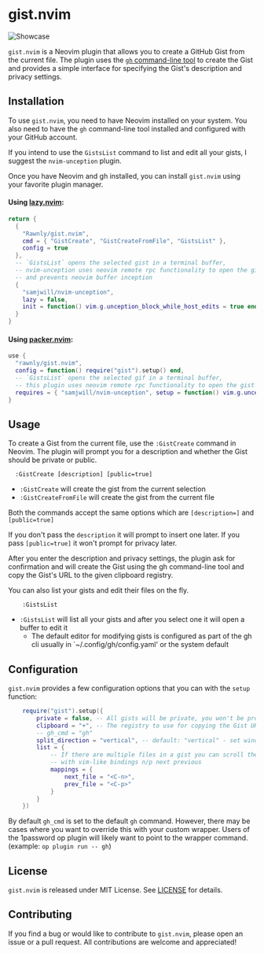 # gist.nvim
![Showcase](gist.nvim.gif)

`gist.nvim` is a Neovim plugin that allows you to create a GitHub Gist from the current file.
The plugin uses the [`gh` command-line tool](https://cli.github.com/) to create the Gist and provides a simple interface for specifying the Gist's description and privacy settings.

## Installation

To use `gist.nvim`, you need to have Neovim installed on your system.
You also need to have the `gh` command-line tool installed and configured with your GitHub account.

If you intend to use the `GistsList` command to list and edit all your gists, I suggest the `nvim-unception` plugin.


Once you have Neovim and gh installed, you can install `gist.nvim` using your favorite plugin manager.

#### Using [lazy.nvim](https://github.com/folke/lazy.nvim):
```lua
return {
  {
    "Rawnly/gist.nvim",
    cmd = { "GistCreate", "GistCreateFromFile", "GistsList" },
    config = true
  },
  -- `GistsList` opens the selected gist in a terminal buffer,
  -- nvim-unception uses neovim remote rpc functionality to open the gist in an actual buffer
  -- and prevents neovim buffer inception
  {
    "samjwill/nvim-unception",
    lazy = false,
    init = function() vim.g.unception_block_while_host_edits = true end
  }
}
```
#### Using [packer.nvim](https://github.com/wbthomason/packer.nvim):
```lua
use {
  "rawnly/gist.nvim",
  config = function() require("gist").setup() end,
  -- `GistsList` opens the selected gif in a terminal buffer,
  -- this plugin uses neovim remote rpc functionality to open the gist in an actual buffer and not have buffer inception
  requires = { "samjwill/nvim-unception", setup = function() vim.g.unception_block_while_host_edits = true end }
}
```

## Usage

To create a Gist from the current file, use the `:GistCreate` command in Neovim.
The plugin will prompt you for a description and whether the Gist should be private or public.

```vim
  :GistCreate [description] [public=true]
```

- `:GistCreate` will create the gist from the current selection
- `:GistCreateFromFile` will create the gist from the current file

Both the commands accept the same options which are `[description=]` and `[public=true]`

If you don't pass the `description` it will prompt to insert one later.
If you pass `[public=true]` it won't prompt for privacy later.

After you enter the description and privacy settings, the plugin ask for confirmation and will create the Gist using the gh command-line tool and copy the Gist's URL to the given clipboard registry.

You can also list your gists and edit their files on the fly.
```vim
    :GistsList
```
- `:GistsList` will list all your gists and after you select one it will open a buffer to edit it
  - The default editor for modifying gists is configured as part of the gh cli usually in `~/.config/gh/config.yaml' or the system default

## Configuration

`gist.nvim` provides a few configuration options that you can with the `setup` function:

```lua
    require("gist").setup({
        private = false, -- All gists will be private, you won't be prompted again
        clipboard = "+", -- The registry to use for copying the Gist URL
        -- gh_cmd = "gh"
        split_direction = "vertical", -- default: "vertical" - set window split orientation when opening a gist ("vertical" or "horizontal")
        list = {
            -- If there are multiple files in a gist you can scroll them,
            -- with vim-like bindings n/p next previous
            mappings = {
                next_file = "<C-n>",
                prev_file = "<C-p>"
            }
        }
    })
```

By default `gh_cmd` is set to the default `gh` command. However, there may be
cases where you want to override this with your custom wrapper.  Users of the
1password op plugin will likely want to point to the wrapper command.
(example: `op plugin run -- gh`)

## License

`gist.nvim` is released under MIT License. See [LICENSE](/LICENSE.md) for details.

## Contributing

If you find a bug or would like to contribute to `gist.nvim`, please open an issue or a pull request.
All contributions are welcome and appreciated!
